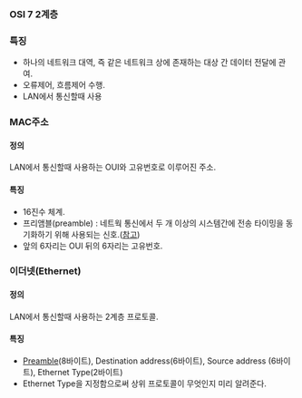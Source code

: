 ### **OSI 7 2계층**
 
### 특징
- 하나의 네트워크 대역, 즉 같은 네트워크 상에 존재하는 대상 간 데이터 전달에 관여.
- 오류제어, 흐름제어 수행.
- LAN에서 통신할때 사용
 
### **MAC주소**
 
#### 정의
LAN에서 통신할때 사용하는 OUI와 고유번호로 이루어진 주소.
 
#### 특징
- 16진수 체계.
- 프리앰블(preamble) : 네트웍 통신에서 두 개 이상의 시스템간에 전송 타이밍을 동기화하기 위해 사용되는 신호.([참고](http://www.terms.co.kr/preamble.htm))
- 앞의 6자리는 OUI 뒤의 6자리는 고유번호.

### **이더넷(Ethernet)**
#### 정의
LAN에서 통신할때 사용하는 2계층 프로토콜.

#### 특징

- [Preamble](https://mindnet.tistory.com/entry/%EB%84%A4%ED%8A%B8%EC%9B%8C%ED%81%AC-%EC%89%BD%EA%B2%8C-%EC%9D%B4%ED%95%B4%ED%95%98%EA%B8%B0-17%ED%8E%B8-Frame-Header-Ethernet-II-IEEE8023-%EA%B5%AC%EC%A1%B0)(8바이트), Destination address(6바이트), Source address (6바이트), Ethernet Type(2바이트)
- Ethernet Type을 지정함으로써 상위 프로토콜이 무엇인지 미리 알려준다.
